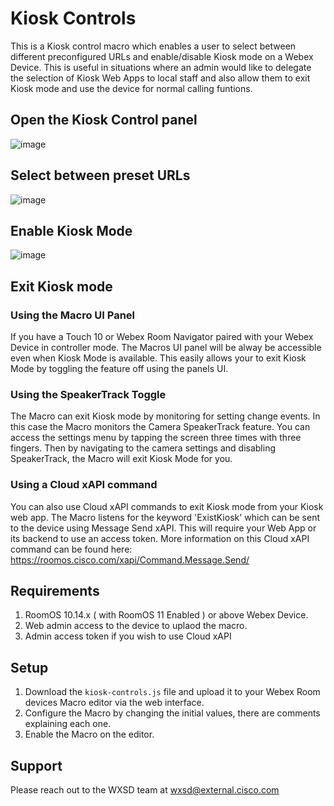 # Kiosk Controls
This is a Kiosk control macro which enables a user to select between different preconfigured URLs and enable/disable Kiosk mode on a Webex Device. This is useful in situations where an admin would like to delegate the selection of Kiosk Web Apps to local staff and also allow them to exit Kiosk mode and use the device for normal calling funtions.

## Open the Kiosk Control panel
![image](https://user-images.githubusercontent.com/21026209/165599603-615b9053-adff-4a81-850d-d63ec538ff06.png)

## Select between preset URLs
![image](https://user-images.githubusercontent.com/21026209/165597255-d26ab4a3-a72a-4a5f-bea6-c2bf28d701bc.png)

## Enable Kiosk Mode
![image](https://user-images.githubusercontent.com/21026209/165599494-3d00b9d5-987e-4173-8052-bbb4d03557ec.png)


## Exit Kiosk mode

### Using the Macro UI Panel
If you have a Touch 10 or Webex Room Navigator paired with your Webex Device in controller mode. The Macros UI panel will be alway be accessible even when Kiosk Mode is available. This easily allows your to exit Kiosk Mode by toggling the feature off using the panels UI.

### Using the SpeakerTrack Toggle
The Macro can exit Kiosk mode by monitoring for setting change events. In this case the Macro monitors the Camera SpeakerTrack feature. You can access the settings menu by tapping the screen three times with three fingers. Then by navigating to the camera settings and disabling SpeakerTrack, the Macro will exit Kiosk Mode for you.

### Using a Cloud xAPI command
You can also use Cloud xAPI commands to exit Kiosk mode from your Kiosk web app. The Macro listens for the keyword 'ExistKiosk' which can be sent to the device using Message Send xAPI. This will require your Web App or its backend to use an access token. More information on this Cloud xAPI command can be found here: https://roomos.cisco.com/xapi/Command.Message.Send/

## Requirements

1. RoomOS 10.14.x ( with RoomOS 11 Enabled ) or above Webex Device.
2. Web admin access to the device to uplaod the macro.
3. Admin access token if you wish to use Cloud xAPI

## Setup

1. Download the ``kiosk-controls.js`` file and upload it to your Webex Room devices Macro editor via the web interface.
2. Configure the Macro by changing the initial values, there are comments explaining each one.
3. Enable the Macro on the editor.

## Support

Please reach out to the WXSD team at [wxsd@external.cisco.com](mailto:wxsd@external.cisco.com?subject=kiosk-controls)

